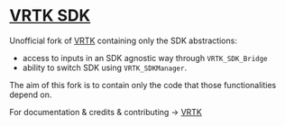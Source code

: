 
# [VRTK SDK](https://github.com/phest/VRTK-SDK)

Unofficial fork of [VRTK](https://github.com/thestonefox/VRTK) containing only the SDK abstractions: 
- access to inputs in an SDK agnostic way through `VRTK_SDK_Bridge`
- ability to switch SDK using `VRTK_SDKManager`.

The aim of this fork is to contain only the code that those functionalities depend on.

For documentation & credits & contributing -> [VRTK](https://github.com/thestonefox/VRTK)

